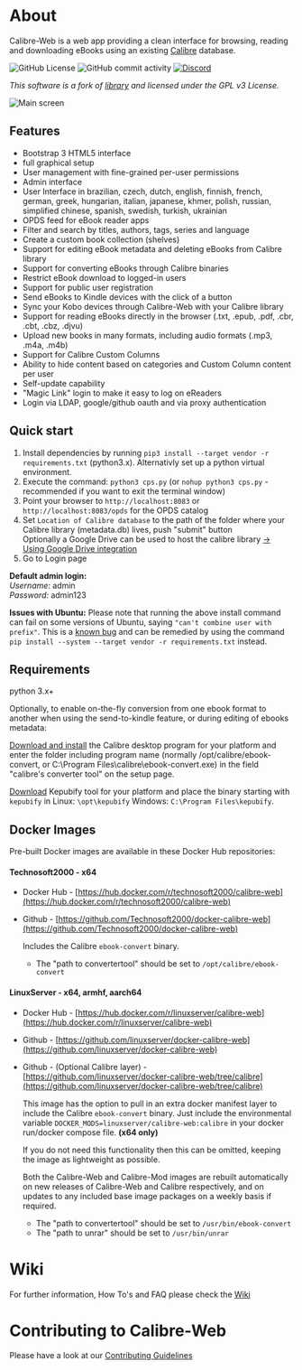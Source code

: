 

# About

Calibre-Web is a web app providing a clean interface for browsing, reading and downloading eBooks using an existing [Calibre](https://calibre-ebook.com) database.

![GitHub License](https://img.shields.io/github/license/janeczku/calibre-web) ![GitHub commit activity](https://img.shields.io/github/commit-activity/w/janeczku/calibre-web?logo=github) [![Discord](https://img.shields.io/discord/838810113564344381?label=Discord&logo=discord)](https://discord.gg/h2VsJ2NEfB)

*This software is a fork of [library](https://github.com/mutschler/calibreserver) and licensed under the GPL v3 License.*

![Main screen](https://github.com/janeczku/calibre-web/wiki/images/main_screen.png)

## Features

- Bootstrap 3 HTML5 interface
- full graphical setup
- User management with fine-grained per-user permissions
- Admin interface
- User Interface in brazilian, czech, dutch, english, finnish, french, german, greek, hungarian, italian, japanese, khmer, polish, russian, simplified chinese, spanish, swedish, turkish, ukrainian
- OPDS feed for eBook reader apps 
- Filter and search by titles, authors, tags, series and language
- Create a custom book collection (shelves)
- Support for editing eBook metadata and deleting eBooks from Calibre library
- Support for converting eBooks through Calibre binaries
- Restrict eBook download to logged-in users
- Support for public user registration
- Send eBooks to Kindle devices with the click of a button
- Sync your Kobo devices through Calibre-Web with your Calibre library
- Support for reading eBooks directly in the browser (.txt, .epub, .pdf, .cbr, .cbt, .cbz, .djvu)
- Upload new books in many formats, including audio formats (.mp3, .m4a, .m4b)
- Support for Calibre Custom Columns
- Ability to hide content based on categories and Custom Column content per user
- Self-update capability
- "Magic Link" login to make it easy to log on eReaders
- Login via LDAP, google/github oauth and via proxy authentication

## Quick start

1. Install dependencies by running `pip3 install --target vendor -r requirements.txt` (python3.x). Alternativly set up a python virtual environment.
2. Execute the command: `python3 cps.py` (or `nohup python3 cps.py` - recommended if you want to exit the terminal window)
3. Point your browser to `http://localhost:8083` or `http://localhost:8083/opds` for the OPDS catalog
4. Set `Location of Calibre database` to the path of the folder where your Calibre library (metadata.db) lives, push "submit" button\
   Optionally a Google Drive can be used to host the calibre library [-> Using Google Drive integration](https://github.com/janeczku/calibre-web/wiki/Configuration#using-google-drive-integration)
5. Go to Login page

**Default admin login:**\
*Username:* admin\
*Password:* admin123

**Issues with Ubuntu:**
Please note that running the above install command can fail on some versions of Ubuntu, saying `"can't combine user with prefix"`. This is a [known bug](https://github.com/pypa/pip/issues/3826) and can be remedied by using the command `pip install --system --target vendor -r requirements.txt` instead.

## Requirements

python 3.x+

Optionally, to enable on-the-fly conversion from one ebook format to another when using the send-to-kindle feature, or during editing of ebooks metadata:

[Download and install](https://calibre-ebook.com/download) the Calibre desktop program for your platform and enter the folder including program name (normally /opt/calibre/ebook-convert, or C:\Program Files\calibre\ebook-convert.exe) in the field "calibre's converter tool" on the setup page.

[Download](https://github.com/pgaskin/kepubify/releases/latest) Kepubify tool for your platform and place the binary starting with `kepubify` in Linux: `\opt\kepubify` Windows: `C:\Program Files\kepubify`.

## Docker Images

Pre-built Docker images are available in these Docker Hub repositories:

#### **Technosoft2000 - x64**
+ Docker Hub - [https://hub.docker.com/r/technosoft2000/calibre-web](https://hub.docker.com/r/technosoft2000/calibre-web)
+ Github - [https://github.com/Technosoft2000/docker-calibre-web](https://github.com/Technosoft2000/docker-calibre-web) 

    Includes the Calibre `ebook-convert` binary.
    + The "path to convertertool" should be set to `/opt/calibre/ebook-convert`

#### **LinuxServer - x64, armhf, aarch64**
+ Docker Hub - [https://hub.docker.com/r/linuxserver/calibre-web](https://hub.docker.com/r/linuxserver/calibre-web)
+ Github - [https://github.com/linuxserver/docker-calibre-web](https://github.com/linuxserver/docker-calibre-web)
+ Github - (Optional Calibre layer) - [https://github.com/linuxserver/docker-calibre-web/tree/calibre](https://github.com/linuxserver/docker-calibre-web/tree/calibre) 

   This image has the option to pull in an extra docker manifest layer to include the Calibre `ebook-convert` binary.  Just include the environmental variable `DOCKER_MODS=linuxserver/calibre-web:calibre` in your docker run/docker compose file. **(x64 only)**
  
   If you do not need this functionality then this can be omitted, keeping the image as lightweight as possible.
    
   Both the Calibre-Web and Calibre-Mod images are rebuilt automatically on new releases of Calibre-Web and Calibre respectively, and on updates to any included base image packages on a weekly basis if required.
   + The "path to convertertool" should be set to `/usr/bin/ebook-convert`
   + The "path to unrar" should be set to `/usr/bin/unrar`

# Wiki

For further information, How To's and FAQ please check the [Wiki](https://github.com/janeczku/calibre-web/wiki)

# Contributing to Calibre-Web

Please have a look at our [Contributing Guidelines](https://github.com/janeczku/calibre-web/blob/master/CONTRIBUTING.md) 
